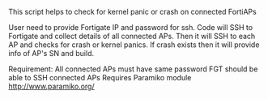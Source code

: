 This script helps to check for kernel panic or crash on connected FortiAPs

User need to provide Fortigate IP and password for ssh. Code will SSH to Fortigate and collect details of all connected APs. Then it will SSH to each AP and checks for crash or kernel panics. If crash exists then it will provide info of AP's SN and build.

Requirement:
    All connected APs must have same password
    FGT should be able to SSH connected APs
    Requires Paramiko module http://www.paramiko.org/
